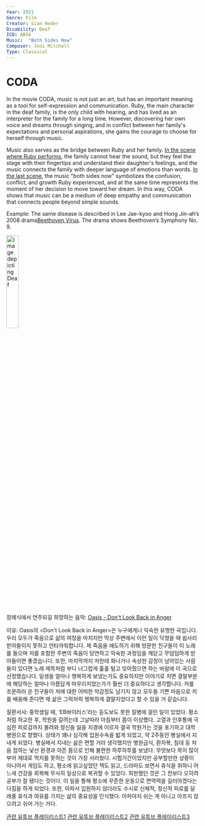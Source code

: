 ```yaml
---
Year: 2021
Genre: Film
Creator: Sian Heder
Disability: Deaf
ICD: AB56
Music:  "Both Sides Now" 
Composer: Joni Mitchell
Type: Classical
---
```


# CODA

In the movie CODA, music is not just an art, but has an important meaning as a tool for self-expression and communication. Ruby, the main character in the deaf family, is the only child with hearing, and has lived as an interpreter for the family for a long time. However, discovering her own voice and dreams through singing, and in conflict between her family's expectations and personal aspirations, she gains the courage to choose for herself through music.

Music also serves as the bridge between Ruby and her family. [In the scene where Ruby performs](https://www.youtube.com/watch?v=1eUSnXQjdg4), the family cannot hear the sound, but they feel the stage with their fingertips and understand their daughter's feelings, and the music connects the family with deeper language of emotions than words. [In the last scene](https://www.youtube.com/watch?v=QUAg5sJEDww), the music "both sides now" symbolizes the confusion, conflict, and growth Ruby experienced, and at the same time represents the moment of her decision to move toward her dream. In this way, CODA shows that music can be a medium of deep empathy and communication that connects people beyond simple sounds.

Example: The same disease is described in Lee Jae-kyoo and Hong Jin-ah’s 2008 drama[Beethoven Virus](park_jinpyo.md). The drama shows Beethoven’s Symphony No. 9.

<img src="./namwooseong_img.png" alt="image depicting Deaf" style="width:25%;" />

장례식에서 연주되길 희망하는 음악: [Oasis - Don't Look Back in Anger](https://www.youtube.com/watch?v=c9yjOiB_hsA)

이유: Oasis의 <Don't Look Back in Anger>은 누구에게나 익숙한 유명한 곡입니다. 우리 모두가 죽음으로 삶의 여정을 마치지만 막상 주변에서 이런 일이 닥쳤을 때 쉽사리 받아들이지 못하고 안타까워합니다. 제 죽음을 애도하기 위해 방문한 친구들이 이 노래를 들으며 저를 포함한 주변의 죽음이 당연하고 익숙한 과정임을 깨닫고 무덤덤하게 받아들이면 좋겠습니다. 또한, 마지막까지 저한테 화나거나 속상한 감정이 남아있는 사람들이 있다면 노래 제목처럼 부디 너그럽게 훌훌 털고 잊어줬으면 하는 바람에 이 곡으로 선정했습니다. 일생을 얼마나 행복하게 보냈는가도 중요하지만 이야기로 치면 결말부분에 해당하는 얼마나 아름답게 마무리지었는가가 훨씬 더 중요하다고 생각합니다. 저를 조문하러 온 친구들이 저에 대한 어떠한 악감정도 남기지 않고 모두들 기쁜 마음으로 저를 배웅해 준다면 제 삶은 그럭저럭 행복하게 결말지었다고 할 수 있을 거 같습니다.          


질환서사: 중학생일 때, ‘EB바이러스’라는 듣도보도 못한 질병에 걸린 일이 있었다. 평소처럼 하교한 후, 학원을 갈려는데 그날따라 아침부터 몸이 이상했다. 고열과 인후통에 극심한 피로감까지 몰려와 정신을 잃을 지경에 이르자 결국 학원가는 것을 포기하고 대학병원으로 향했다. 상태가 꽤나 심각해 입원수속을 밟게 되었고, 약 2주동안 병실에서 지내게 되었다. 병실에서 지내는 삶은 편할 거라 생각했지만 병원급식, 환자복, 침대 등 처음 접하는 낯선 환경과 아픈 몸으로 인해 불편한 하루하루를 보냈다. 무엇보다 목이 많이 부어 제대로 먹지를 못하는 것이 가장 서러웠다. 시험기간이었지만 공부할만한 상황이 아니어서 게임도 하고, 평소에 읽고싶었던 책도 읽고, 드라마도 보면서 휴식을 취하니 어느새 건강을 회복해 무사히 일상으로 복귀할 수 있었다. 희한했던 것은 그 전보다 오히려 공부가 잘 됐다는 것이다. 이 일을 통해 평소에 꾸준한 운동으로 면역력을 길러야겠다는 다짐을 하게 되었다. 또한, 아파서 입원하지 않더라도 수시로 신체적, 정신적 피로를 달래줄 휴식과 여유를 가지는 삶의 중요성을 인식했다. 아파야지 쉬는 게 아니고 아프지 않으려고 쉬어 가는 거다.

[관련 유튜브 플레이리스트1](https://www.youtube.com/watch?v=URRimPZBHf8)
[관련 유튜브 플레이리스트2](https://www.youtube.com/watch?v=JhCW-oXzNjE)
[관련 유튜브 플레이리스트3](https://www.youtube.com/watch?v=uLUvHUzd4UA)
